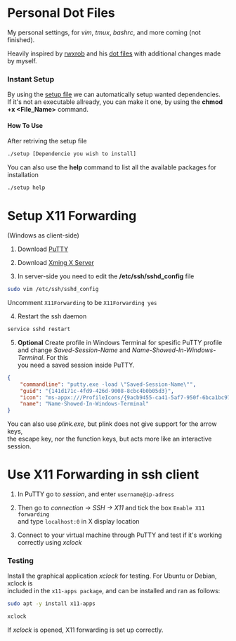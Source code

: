 # Personal Dot Files

My personal settings, for *vim*, *tmux*, *bashrc*, and more coming
(not finished).

Heavily inspired by [rwxrob](https://github.com/rwxrob) and his [dot files](https://github.com/rwxrob/dot) with additional changes made by myself.

### Instant Setup

By using the [setup file](https://github.com/gardm1/setup) we can automatically setup wanted dependencies. <br />
If it's not an executable allready, you can make it one, by using the **chmod +x <File_Name>** command.

#### How To Use

After retriving the setup file

```bash
./setup [Dependencie you wish to install]
```

You can also use the **help** command to list all the available packages for installation 

```bash
./setup help
```


# Setup X11 Forwarding
(Windows as client-side)

1. Download [PuTTY](https://www.chiark.greenend.org.uk/~sgtatham/putty/latest.html)
2. Download [Xming X Server](https://sourceforge.net/projects/xming/)

3. In server-side you need to edit the **/etc/ssh/sshd_config** file

```bash
sudo vim /etc/ssh/sshd_config
```
Uncomment ```X11Forwarding``` to be ```X11Forwarding yes``` 

4. Restart the ssh daemon
 
```bash
service sshd restart
```

5. **Optional** Create profile in Windows Terminal for spesific PuTTY profile <br />
and change *Saved-Session-Name* and *Name-Showed-In-Windows-Terminal*. For this <br />
you need a saved session inside PuTTY.

```json
{
    "commandline": "putty.exe -load \"Saved-Session-Name\"",
    "guid": "{141d171c-4fd9-426d-9008-8cbc4b0b05d3}",
    "icon": "ms-appx:///ProfileIcons/{9acb9455-ca41-5af7-950f-6bca1bc9722f}.png",
    "name": "Name-Showed-In-Windows-Terminal"
}
```

You can also use *plink.exe*, but plink does not give support for the arrow keys, <br />
the escape key, nor the function keys, but acts more like an interactive session.

# Use X11 Forwarding in ssh client

1. In PuTTY go to *session*, and enter  ```username@ip-adress```

2. Then go to *connection &rarr; SSH &rarr; X11* and tick the box ```Enable X11 forwarding``` <br />
and type ```localhost:0``` in X display location

3. Connect to your virtual machine through PuTTY and test if it's working correctly using *xclock*

### Testing

Install the graphical application *xclock* for testing. For Ubuntu or Debian, xclock is <br /> 
included in the ```x11-apps package```, and can be installed and ran as follows:

 ```bash
sudo apt -y install x11-apps
```

```bash
xclock
```

If *xclock* is opened, X11 forwarding is set up correctly.
